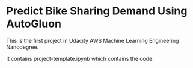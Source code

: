 # Predict Bike Sharing Demand Using AutoGluon

This is the first project in Udacity AWS Machine Learning Engineering Nanodegree.

It contains project-template.ipynb which contains the code.
